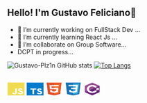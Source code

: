 ## Hello! I'm Gustavo Feliciano👋

- 🔭 I’m currently working on FullStack Dev ...
- 🌱 I’m currently learning React Js ...
- 👯 I’m collaborate on Group Software...
- DCPT in progress...



![Gustavo-Plz1n GitHub stats](https://github-readme-stats.vercel.app/api?username=Gustavo-Plz1n&show_icons=true&theme=dark)
[![Top Langs](https://github-readme-stats.vercel.app/api/top-langs/?username=Gustavo-Plz1n&layout=compact&langs_count=16&theme=dark)](https://github.com/Gustavo-Plz1n/github-readme-stats)


<div style="display: inline_block"><br>
  <img align="center" alt="Rafa-Js" height="30" width="40" src="https://raw.githubusercontent.com/devicons/devicon/master/icons/javascript/javascript-plain.svg">
  <img align="center" alt="Rafa-Ts" height="30" width="40" src="https://raw.githubusercontent.com/devicons/devicon/master/icons/typescript/typescript-plain.svg">
  <img align="center" alt="Rafa-HTML" height="30" width="40" src="https://raw.githubusercontent.com/devicons/devicon/master/icons/html5/html5-original.svg">
  <img align="center" alt="Rafa-CSS" height="30" width="40" src="https://raw.githubusercontent.com/devicons/devicon/master/icons/css3/css3-original.svg">
  <img align="center" alt="Rafa-Csharp" height="30" width="40" src="https://raw.githubusercontent.com/devicons/devicon/master/icons/csharp/csharp-original.svg">
</div>


